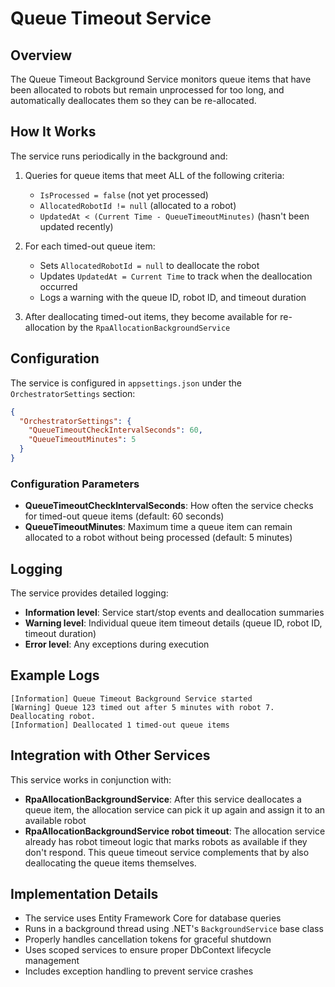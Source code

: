# Queue Timeout Service

## Overview
The Queue Timeout Background Service monitors queue items that have been allocated to robots but remain unprocessed for too long, and automatically deallocates them so they can be re-allocated.

## How It Works

The service runs periodically in the background and:

1. Queries for queue items that meet ALL of the following criteria:
   - `IsProcessed = false` (not yet processed)
   - `AllocatedRobotId != null` (allocated to a robot)
   - `UpdatedAt < (Current Time - QueueTimeoutMinutes)` (hasn't been updated recently)

2. For each timed-out queue item:
   - Sets `AllocatedRobotId = null` to deallocate the robot
   - Updates `UpdatedAt = Current Time` to track when the deallocation occurred
   - Logs a warning with the queue ID, robot ID, and timeout duration

3. After deallocating timed-out items, they become available for re-allocation by the `RpaAllocationBackgroundService`

## Configuration

The service is configured in `appsettings.json` under the `OrchestratorSettings` section:

```json
{
  "OrchestratorSettings": {
    "QueueTimeoutCheckIntervalSeconds": 60,
    "QueueTimeoutMinutes": 5
  }
}
```

### Configuration Parameters

- **QueueTimeoutCheckIntervalSeconds**: How often the service checks for timed-out queue items (default: 60 seconds)
- **QueueTimeoutMinutes**: Maximum time a queue item can remain allocated to a robot without being processed (default: 5 minutes)

## Logging

The service provides detailed logging:

- **Information level**: Service start/stop events and deallocation summaries
- **Warning level**: Individual queue item timeout details (queue ID, robot ID, timeout duration)
- **Error level**: Any exceptions during execution

## Example Logs

```
[Information] Queue Timeout Background Service started
[Warning] Queue 123 timed out after 5 minutes with robot 7. Deallocating robot.
[Information] Deallocated 1 timed-out queue items
```

## Integration with Other Services

This service works in conjunction with:

- **RpaAllocationBackgroundService**: After this service deallocates a queue item, the allocation service can pick it up again and assign it to an available robot
- **RpaAllocationBackgroundService robot timeout**: The allocation service already has robot timeout logic that marks robots as available if they don't respond. This queue timeout service complements that by also deallocating the queue items themselves.

## Implementation Details

- The service uses Entity Framework Core for database queries
- Runs in a background thread using .NET's `BackgroundService` base class
- Properly handles cancellation tokens for graceful shutdown
- Uses scoped services to ensure proper DbContext lifecycle management
- Includes exception handling to prevent service crashes
